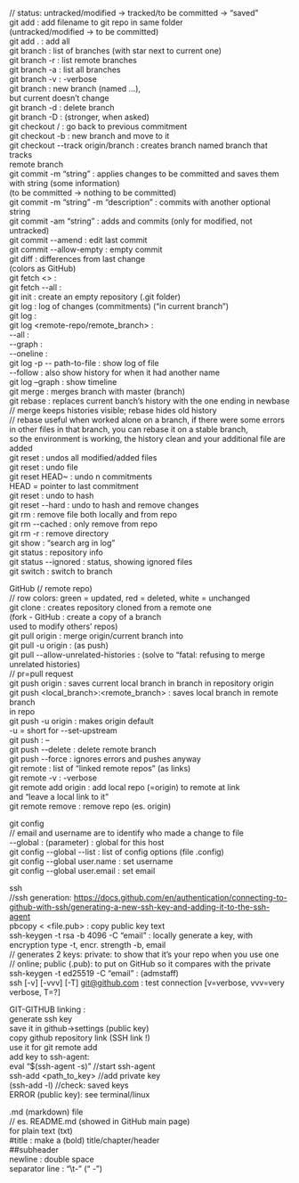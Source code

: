 // status: untracked/modified -> tracked/to be committed -> “saved”  
git add <filename> : add filename to git repo in same folder  
(untracked/modified -> to be committed)  
git add . : add all  
git branch : list of branches (with star next to current one)  
git branch -r : list remote branches  
git branch -a : list all branches  
git branch -v : -verbose  
git branch <branch-name> : new branch (named …),  
but current doesn’t change  
git branch -d <branch> : delete branch  
git branch -D <branch> : (stronger, when asked)  
git checkout <commit-hash>/<branch> : go back to previous commitment  
git checkout -b <branch-name> : new branch and move to it  
git checkout --track origin/branch : creates branch named branch that tracks  
		remote branch  
git commit -m “string” : applies changes to be committed and saves them with				 string (some information)  
				(to be committed -> nothing to be committed)  
git commit -m “string” -m “description” : commits with another optional string  
git commit -am “string” : adds and commits (only for modified, not untracked)  
git commit --amend : edit last commit  
git commit --allow-empty : empty commit  
git diff <branch> : differences from last change  
(colors as GitHub)  
git fetch <> :  
git fetch --all :  
git init : create an empty repository (.git folder)  
git log : log of changes (commitments) (“in current branch”)  
git log <branch> :  
git log <remote-repo/remote_branch> :   
	--all :   
--graph :   
	--oneline :   
git log -p -- path-to-file : show log of file  
	--follow : also show history for when it had another name  
git log –graph : show timeline  
git merge <branch> : merges branch with master (branch)  
git rebase <newbase> : replaces current banch’s history with the one ending in newbase  
// merge keeps histories visible; rebase hides old history  
// rebase useful when worked alone on a branch, if there were some errors   
in other files in that branch, you can rebase it on a stable branch,  
so the environment is working, the history clean and your additional file are added  
git reset : undos all modified/added files  
git reset <file> : undo file  
git reset HEAD~<n> : undo n commitments  
HEAD = pointer to last commitment  
git reset <commit-hash> : undo to hash  
git reset --hard <commit-hash> : undo to hash and remove changes  
git rm <file> : remove file both locally and from repo  
git rm --cached <file> : only remove from repo  
git rm -r <directory> : remove directory  
git show <arg> : “search arg in log”  
git status : repository info  
git status --ignored : status, showing ignored files  
git switch <branch> : switch to branch  
  
GitHub (/ remote repo)  
// row colors: green = updated, red = deleted, white = unchanged  
git clone <link> : creates repository cloned from a remote one  
(fork - GitHub : create a copy of a branch  
		used to modify others’ repos)  
git pull origin <branch> : merge origin/current branch into <branch>  
git pull -u origin <branch> : (as push)  
git pull --allow-unrelated-histories : (solve to “fatal: refusing to merge unrelated histories)  
// pr=pull request  
git push origin <branch> : saves current local branch in branch in repository origin  
git push <repo> <local_branch>:<remote_branch> : saves local branch in remote branch  
			in repo  
git push -u origin <branch> : makes origin <branch> default  
					-u = short for --set-upstream  
git push : –  
git push --delete <repo> <branch> : delete remote branch  
git push --force <repo> <remote-branch> : ignores errors and pushes anyway  
git remote : list of “linked remote repos” (as links)  
git remote -v : -verbose  
git remote add origin <link> : add local repo (=origin) to remote at link   
and “leave a local link to it”  
git remote remove <repo> : remove repo (es. origin)  
  
git config  
// email and username are to identify who made a change to file  
--global : (parameter) : global for this host  
git config --global --list : list of config options (file .config)  
git config --global user.name <username> : set username  
git config --global user.email <email> : set email  
  
ssh  
//ssh generation: https://docs.github.com/en/authentication/connecting-to-github-with-ssh/generating-a-new-ssh-key-and-adding-it-to-the-ssh-agent  
pbcopy < <file.pub> : copy public key text  
ssh-keygen -t rsa -b 4096 -C “email” : locally generate a key, with   
encryption type -t, encr. strength -b, email  
// generates 2 keys: private: to show that it’s your repo when you use one  
// online; public (.pub): to put on GitHub so it compares with the private  
ssh-keygen -t ed25519 -C “email” : (admstaff)  
ssh [-v] [-vvv] [-T] git@github.com : test connection [v=verbose, vvv=very verbose, T=?]  
  
GIT-GITHUB linking :  
generate ssh key  
save it in github->settings (public key)  
copy github repository link (SSH link !)  
use it for git remote add  
add key to ssh-agent:  
eval “$(ssh-agent -s)”		//start ssh-agent  
ssh-add <path_to_key>	//add private key  
(ssh-add -l)			//check: saved keys  
ERROR (public key): see terminal/linux  
  
.md (markdown) file  
// es. README.md (showed in GitHub main page)  
for plain text (txt)  
#title : make a (bold) title/chapter/header  
##subheader  
newline : double space  
separator line : “\t-” (“    -”)  
